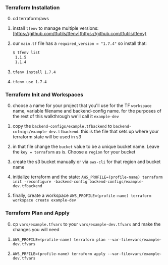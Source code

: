 ### Terraform Installation
0. cd terraform/aws

1. install `tfenv` to manage multiple versions: [https://github.com/tfutils/tfenv](https://github.com/tfutils/tfenv)

2. our `main.tf` file has a `required_version = "1.7.4"` so install that:
   ```bash
   $ tfenv list
    1.1.5
    1.1.4
   ```

3. `tfenv install 1.7.4`

4. `tfenv use 1.7.4`

###  Terraform Init and Workspaces

0. choose a name for your project that you'll use for the TF `workspace` name, variable filename and backend-config name. 
for the purposes of the rest of this walkthrough we'll call it `example-dev`  

1. copy the `backend-configs/example.tfbackend` to `backend-cofnigs/example-dev.tfbackend`. this is the file that sets
up where your terraform state will be used in s3

2. in that file change the `bucket` value to be a unique bucket name. Leave the `key = terraform` as is. Choose a `region` for your bucket

3. create the s3 bucket manually or via `aws-cli` for that region and bucket name

4. initialize terraform and the state: `AWS_PROFILE=(profile-name) terraform init -reconfigure -backend-config backend-configs/example-dev.tfbackend `

5. finally, create a workspace `AWS_PROFILE=(profile-name) terraform workspace create example-dev`


### Terraform Plan and Apply

0. cp `vars/example.tfvars` to your `vars/example-dev.tfvars` and make the changes you will need

1. `AWS_PROFILE=(profile-name) terraform plan --var-file=vars/example-dev.tfvars`

3. `AWS_PRFILE=(profile-name) terraform apply --var-file=vars/example-dev.tfvars`
